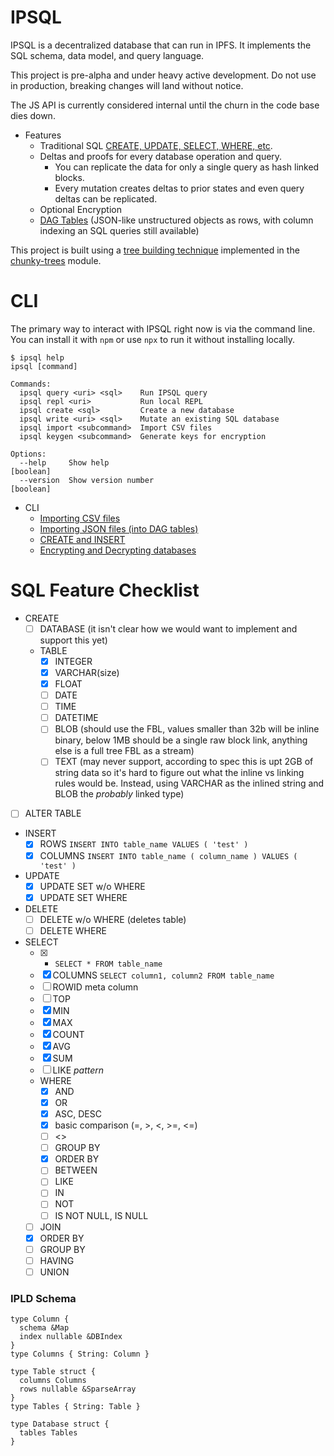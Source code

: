 # IPSQL

IPSQL is a decentralized database that can run in IPFS. It implements the SQL schema, data model,
and query language.

This project is pre-alpha and under heavy active development. Do not use in production, breaking
changes will land without notice.

The JS API is currently considered internal until the churn in the code base dies down.

* Features
  * Traditional SQL [CREATE, UPDATE, SELECT, WHERE, etc](#sql-feature-checklist).
  * Deltas and proofs for every database operation and query.
    * You can replicate the data for only a single query as hash linked blocks.
    * Every mutation creates deltas to prior states and even query deltas can
      be replicated.
  * Optional Encryption
  * [DAG Tables](./docs/dag-tables.md) (JSON-like unstructured objects as rows, with column indexing an SQL queries still available)

This project is built using a [tree building technique](https://0fps.net/2020/12/19/peer-to-peer-ordered-search-indexes/) implemented in the [chunky-trees](https://github.com/mikeal/chunky-trees) module.

# CLI

The primary way to interact with IPSQL right now is via the command line. You can install it with
`npm` or use `npx` to run it without installing locally.

```
$ ipsql help
ipsql [command]

Commands:
  ipsql query <uri> <sql>    Run IPSQL query
  ipsql repl <uri>           Run local REPL
  ipsql create <sql>         Create a new database
  ipsql write <uri> <sql>    Mutate an existing SQL database
  ipsql import <subcommand>  Import CSV files
  ipsql keygen <subcommand>  Generate keys for encryption

Options:
  --help     Show help                                                 [boolean]
  --version  Show version number                                       [boolean]
```

* CLI
  * [Importing CSV files](./docs/importing-csv.md)
  * [Importing JSON files (into DAG tables)](./docs/importing-json.md)
  * [CREATE and INSERT](./docs/create-and-insert.md)
  * [Encrypting and Decrypting databases](./docs/encryption.md)

# SQL Feature Checklist

- CREATE
  - [ ] DATABASE (it isn't clear how we would want to implement and support this yet)
  - TABLE
    - [x] INTEGER
    - [x] VARCHAR(size)
    - [x] FLOAT
    - [ ] DATE
    - [ ] TIME
    - [ ] DATETIME
    - [ ] BLOB (should use the FBL, values smaller than 32b will be inline binary, below 1MB should
                be a single raw block link, anything else is a full tree FBL as a stream)
    - [ ] TEXT (may never support, according to spec this is upt 2GB of string data so it's hard
                to figure out what the inline vs linking rules would be. Instead, using VARCHAR
                as the inlined string and BLOB the *probably* linked type)
- [ ] ALTER TABLE
- INSERT
  - [x] ROWS `INSERT INTO table_name VALUES ( 'test' )`
  - [x] COLUMNS `INSERT INTO table_name ( column_name ) VALUES ( 'test' )`
- UPDATE
  - [x] UPDATE SET w/o WHERE
  - [x] UPDATE SET WHERE
- DELETE
  - [ ] DELETE w/o WHERE (deletes table)
  - [ ] DELETE WHERE
- SELECT
  - [x] * `SELECT * FROM table_name`
  - [x] COLUMNS `SELECT column1, column2 FROM table_name`
  - [ ] ROWID meta column
  - [ ] TOP
  - [x] MIN
  - [x] MAX
  - [x] COUNT
  - [x] AVG
  - [x] SUM
  - [ ] LIKE *pattern*
  - WHERE
    - [x] AND
    - [x] OR
    - [x] ASC, DESC
    - [x] basic comparison (=, >, <, >=, <=)
    - [ ] <>
    - [ ] GROUP BY
    - [x] ORDER BY
    - [ ] BETWEEN
    - [ ] LIKE
    - [ ] IN
    - [ ] NOT
    - [ ] IS NOT NULL, IS NULL
  - [ ] JOIN
  - [x] ORDER BY
  - [ ] GROUP BY
  - [ ] HAVING
  - [ ] UNION

### IPLD Schema

```ipldsch
type Column {
  schema &Map
  index nullable &DBIndex
}
type Columns { String: Column }

type Table struct {
  columns Columns
  rows nullable &SparseArray
}
type Tables { String: Table }

type Database struct {
  tables Tables
}
```
